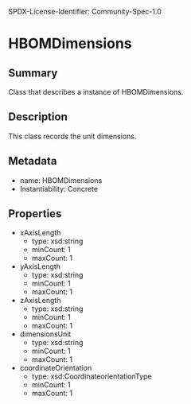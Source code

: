 SPDX-License-Identifier: Community-Spec-1.0

# HBOMDimensions

## Summary

Class that describes a instance of HBOMDimensions.

## Description

This class records the unit dimensions.

## Metadata

- name: HBOMDimensions
- Instantiability: Concrete

## Properties

- xAxisLength
  - type: xsd:string
  - minCount: 1
  - maxCount: 1
- yAxisLength
  - type: xsd:string
  - minCount: 1
  - maxCount: 1
- zAxisLength
  - type: xsd:string
  - minCount: 1
  - maxCount: 1
- dimensionsUnit
  - type: xsd:string
  - minCount: 1
  - maxCount: 1
- coordinateOrientation
  - type: xsd:CoordinateorientationType
  - minCount: 1
  - maxCount: 1
  
  
  
